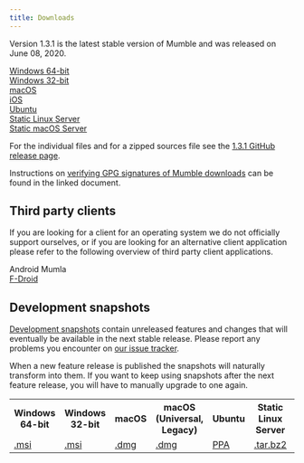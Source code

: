 ```yaml
---
title: Downloads
---
```

Version 1.3.1 is the latest stable version of Mumble and was released on June 08, 2020.

<div class="download-box-container">
    <div class="download-box">
        <a href="windows-64">
            <span class="os os-windows" aria-hidden="true"></span>
            <span class="os-name">Windows 64-bit</span>
        </a>
    </div>
    <div class="download-box">
        <a href="windows-32">
            <span class="os os-windows" aria-hidden="true"></span>
            <span class="os-name">Windows 32-bit</span>
        </a>
    </div>
    <div class="download-box">
        <a href="osx">
            <span class="os os-mac" aria-hidden="true"></span>
            <span class="os-name">macOS</span>
        </a>
    </div>
    <div class="download-box">
        <a href="ios">
            <span class="os os-ios" aria-hidden="true"></span>
            <span class="os-name">iOS</span>
        </a>
    </div>
    <div class="download-box">
        <a href="ubuntu">
            <span class="os os-ubuntu" aria-hidden="true"></span>
            <span class="os-name">Ubuntu</span>
        </a>
    </div>
    <div class="download-box">
        <a href="linux-static-server">
            <span class="os os-linux" aria-hidden="true"></span>
            <span class="os-name">Static Linux Server</span>
        </a>
    </div>
    <div class="download-box">
        <a href="osx-static-server">
            <span class="os os-mac" aria-hidden="true"></span>
            <span class="os-name">Static macOS Server</span>
        </a>
    </div>
</div>

For the individual files and for a zipped sources file see the [1.3.1 GitHub release page](https://github.com/mumble-voip/mumble/releases/tag/1.3.1).

Instructions on [verifying GPG signatures of Mumble downloads](https://github.com/mumble-voip/mumble-gpg-signatures/blob/master/gpg.txt) can be found in the linked document.

## Third party clients

If you are looking for a client for an operating system we do not officially support ourselves, or if you are looking for an alternative client application please refer to the following overview of third party client applications.

<div class="download-box-container">
    <div class="download-box">
        <span class="os os-android" aria-hidden="true"></span>
        <span class="os-name">Android</span>
        Mumla<br />
        <a href="https://f-droid.org/packages/se.lublin.mumla">F-Droid</a>
    </div>
</div>

## Development snapshots

[Development snapshots](https://dl.mumble.info/) contain unreleased features and changes that will eventually be available in the next stable release. Please report any problems you encounter on [our issue tracker](https://github.com/mumble-voip/mumble/issues).

When a new feature release is published the snapshots will naturally transform into them. If you want to keep using snapshots after the next feature release, you will have to manually upgrade to one again.

<table class="development-snapshots">
    <tr>
        <th>Windows 64-bit</th>
        <th>Windows 32-bit</th>
        <th>macOS</th>
        <th>macOS (Universal, Legacy)</th>
        <th>Ubuntu</th>
        <th>Static Linux Server</th>
        <th>Static macOS Server</th>
    </tr>
    <tr>
        <td>
            <a href="windows-64/snapshot">.msi</a>
        </td>
        <td>
            <a href="windows-32/snapshot">.msi</a>
        </td>
        <td>
            <a href="osx/snapshot">.dmg</a>
        </td>
        <td>
            <a href="osx-universal/snapshot">.dmg</a>
        </td>
        <td>
            <a href="ubuntu/snapshot">PPA</a>
        </td>
        <td>
            <a href="linux-static-server/snapshot">.tar.bz2</a>
        </td>
        <td>
            <a href="osx-static-server/snapshot">.tar.bz2</a>
        </td>
    </tr>
</table>
